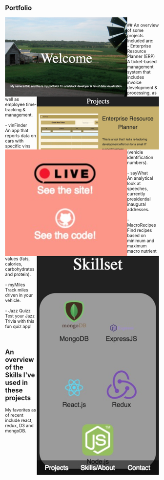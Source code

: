 ## Portfolio
<img src="imgs/port/welcome.jpg" width="400" align="left" style="display:inline">
<img src="imgs/port/projects.jpg" width="400" align="right" style="display:inline">
<img src="imgs/port/links.jpg" width="400" align="left" style="display:inline">
<img src="imgs/port/responsive.jpg" width="400" align="right" style="display:inline">
<br>
## An overview of some projects 
Included are:</br>
	- Enterprise Resource Planner (ERP)</br>
		A ticket-based management system that includes invoice development & processing, as well as employee time-tracking & management.</br></br>
	- vinFinder</br>
		An app that reports data on cars with specific vins (vehicle identification numbers).</br></br>
	- sayWhat</br>
		An analytical look at speeches, currently presidential inaugural addresses.</br></br>
	- MacroRecipes</br>
		Find recipes based on minimum and maximum macro nutrient values (fats, calories, carbohydrates and protein).</br></br>
	- myMiles</br>
		Track miles driven in your vehicle.</br></br>
	- Jazz Quizz</br>
		Test your Jazz Trivia with this fun quiz app!</br></br></br>

## An overview of the Skills I've used in these projects
My favorites as of recent include react, redux, D3 and mongoDB.
